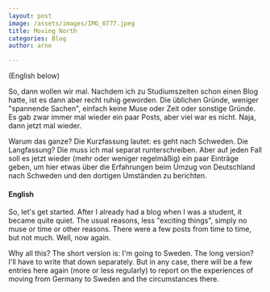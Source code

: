 ```yaml
---
layout: post
image: /assets/images/IMG_0777.jpeg
title: Moving North
categories: Blog
author: arne

---
```

(English below)

So, dann wollen wir mal. Nachdem ich zu Studiumszeiten schon einen Blog hatte, ist es dann aber recht ruhig geworden. Die üblichen Gründe, weniger "spannende Sachen", einfach keine Muse oder Zeit oder sonstige Gründe. Es gab zwar immer mal wieder ein paar Posts, aber viel war es nicht. Naja, dann jetzt mal wieder.

Warum das ganze? Die Kurzfassung lautet: es geht nach Schweden. Die Langfassung? Die muss ich mal separat runterschreiben. Aber auf jeden Fall soll es jetzt wieder (mehr oder weniger regelmäßig) ein paar Einträge geben, um hier etwas über die Erfahrungen beim Umzug von Deutschland nach Schweden und den dortigen Umständen zu berichten.

#### English

So, let's get started. After I already had a blog when I was a student, it became quite quiet. The usual reasons, less "exciting things", simply no muse or time or other reasons. There were a few posts from time to time, but not much. Well, now again.

Why all this? The short version is: I'm going to Sweden. The long version? I'll have to write that down separately. But in any case, there will be a few entries here again (more or less regularly) to report on the experiences of moving from Germany to Sweden and the circumstances there.
